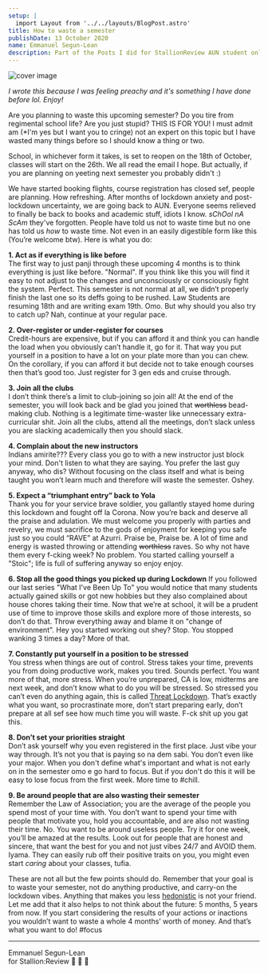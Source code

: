 ```yaml
---
setup: |
  import Layout from '../../layouts/BlogPost.astro'
title: How to waste a semester
publishDate: 13 October 2020
name: Emmanuel Segun-Lean
description: Part of the Posts I did for StallionReview AUN student online magazine hosted on Bubbl :) This post was basically about
---
```


![cover image](/assets/images/how-to-waste-a-semester-banner.jpg "How To Waste a Semester")

_I wrote this because I was feeling preachy and it's something I have done before lol. Enjoy!_

Are you planning to waste this upcoming semester? Do you tire from regimental school life? Are you just stupid? THIS IS FOR YOU! I must admit am (\*I'm yes but I want you to cringe) not an expert on this topic but I have wasted many things before so I should know a thing or two.

School, in whichever form it takes, is set to reopen on the 18th of October, classes will start on the 26th. We all read the email I hope. But actually, if you are planning on yeeting next semester you probably didn't :)

We have started booking flights, course registration has closed sef, people are planning. How refreshing. After months of lockdown anxiety and post-lockdown uncertainty, we are going back to AUN. Everyone seems relieved to finally be back to books and academic stuff, idiots I know. _sChOol nA ScAm_ they've forgotten. People have told us not to waste time but no one has told us _how_ to waste time. Not even in an easily digestible form like this (You’re welcome btw). Here is what you do:

**1\. Act as if everything is like before**  
The first way to just panji through these upcoming 4 months is to think everything is just like before. "Normal". If you think like this you will find it easy to not adjust to the changes and unconsciously or consciously fight the system. Perfect. This semester is not normal at all, we didn’t properly finish the last one so its deffs going to be rushed. Law Students are resuming 18th and are writing exam 19th. Omo. But why should you also try to catch up? Nah, continue at your regular pace.

**2\. Over-register or under-register for courses**  
Credit-hours are expensive, but if you can afford it and think you can handle the load when you obviously can’t handle it, go for it. That way you put yourself in a position to have a lot on your plate more than you can chew. On the corollary, if you can afford it but decide not to take enough courses then that’s good too. Just register for 3 gen eds and cruise through.

**3\. Join all the clubs**  
I don’t think there’s a limit to club-joining so join all! At the end of the semester, you will look back and be glad you joined that ~~worthless~~ bead-making club. Nothing is a legitimate time-waster like unnecessary extra-curricular shit. Join all the clubs, attend all the meetings, don’t slack unless you are slacking academically then you should slack.

**4\. Complain about the new instructors**  
Indians amirite??? Every class you go to with a new instructor just block your mind. Don't listen to what they are saying. You prefer the last guy anyway, who dis? Without focusing on the class itself and what is being taught you won’t learn much and therefore will waste the semester. Oshey.

**5\. Expect a “triumphant entry” back to Yola**  
Thank you for your service brave soldier, you gallantly stayed home during this lockdown and fought off la Corona. Now you’re back and deserve all the praise and adulation. We must welcome you properly with parties and revelry, we must sacrifice to the gods of enjoyment for keeping you safe just so you could “RAVE” at Azurri. Praise be, Praise be. A lot of time and energy is wasted throwing or attending ~~worthless~~ raves. So why not have them every f-cking week? No problem. You started calling yourself a "Stoic"; life is full of suffering anyway so enjoy enjoy.

**6\. Stop all the good things you picked up during Lockdown** If you followed our last series "What I've Been Up To" you would notice that many students actually gained skills or got new hobbies but they also complained about house chores taking their time. Now that we’re at school, it will be a prudent use of time to improve those skills and explore more of those interests, so don’t do that. Throw everything away and blame it on "change of environment". Hey you started working out shey? Stop. You stopped wanking 3 times a day? More of that.

**7\. Constantly put yourself in a position to be stressed**  
You stress when things are out of control. Stress takes your time, prevents you from doing productive work, makes you tired. Sounds perfect. You want more of that, more stress. When you’re unprepared, CA is low, midterms are next week, and don’t know what to do you will be stressed. So stressed you can’t even do anything again, this is called [Threat Lockdown](https://personalmba.com/threat-lockdown/). That’s exactly what you want, so procrastinate more, don’t start preparing early, don’t prepare at all sef see how much time you will waste. F-ck shit up you gat this.

**8\. Don’t set your priorities straight**  
Don’t ask yourself why you even registered in the first place. Just vibe your way through. It’s not you that is paying so na dem sabi. You don’t even like your major. When you don't define what's important and what is not early on in the semester omo e go hard to focus. But if you don't do this it will be easy to lose focus from the first week. More time to #chill.

**9\. Be around people that are also wasting their semester**  
Remember the Law of Association; you are the average of the people you spend most of your time with. You don’t want to spend your time with people that motivate you, hold you accountable, and are also not wasting their time. No. You want to be around useless people. Try it for one week, you’ll be amazed at the results. Look out for people that are honest and sincere, that want the best for you and not just vibes 24/7 and AVOID them. Iyama. They can easily rub off their positive traits on you, you might even start _caring_ about your classes, tufia.

These are not all but the few points should do. Remember that your goal is to waste your semester, not do anything productive, and carry-on the lockdown vibes. Anything that makes you less [hedonistic](https://en.wikipedia.org/wiki/Hedonism) is not your friend. Let me add that it also helps to not think about the future: 5 months, 5 years from now. If you start considering the results of your actions or inactions you wouldn’t want to waste a whole 4 months’ worth of money. And that’s what you want to do! #focus

* * *

Emmanuel Segun-Lean  
for Stallion:Review 🐴 💛 🖤